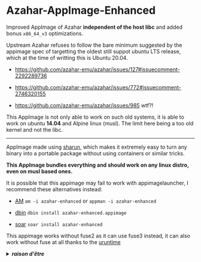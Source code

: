 # Azahar-AppImage-Enhanced

Improved AppImage of Azahar **independent of the host libc** and added bonus `x86_64_v3` optimizations. 

Upstream Azahar refuses to follow the bare minimum suggested by the appimage spec of targetting the oldest still suppot ubuntu LTS release, which at the time of writting this is Ubuntu 20.04.

* https://github.com/azahar-emu/azahar/issues/127#issuecomment-2292289736

* https://github.com/azahar-emu/azahar/issues/772#issuecomment-2746320155

* https://github.com/azahar-emu/azahar/issues/985 wtf?!

This AppImage is not only able to work on such old systems, it is able to work on ubuntu **14.04** and Alpine linux (musl). The limit here being a too old kernel and not the libc.

---------------------------------------------------------------------------------------

AppImage made using [sharun](https://github.com/VHSgunzo/sharun), which makes it extremely easy to turn any binary into a portable package without using containers or similar tricks.

**This AppImage bundles everything and should work on any linux distro, even on musl based ones.**

It is possible that this appimage may fail to work with appimagelauncher, I recommend these alternatives instead: 

* [AM](https://github.com/ivan-hc/AM) `am -i azahar-enhanced` or `appman -i azahar-enhanced`

* [dbin](https://github.com/xplshn/dbin) `dbin install azahar-enhanced.appimage`

* [soar](https://github.com/pkgforge/soar) `soar install azahar-enhanced`

This appimage works without fuse2 as it can use fuse3 instead, it can also work without fuse at all thanks to the [uruntime](https://github.com/VHSgunzo/uruntime)

<details>
  <summary><b><i>raison d'être</i></b></summary>
    <img src="https://github.com/user-attachments/assets/d40067a6-37d2-4784-927c-2c7f7cc6104b" alt="Inspiration Image">
  </a>
